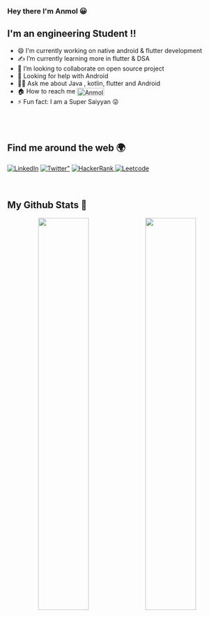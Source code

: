 
### Hey there I'm Anmol :grinning:


## I'm an engineering Student !! 

- 😄 I'm currently working on native android & flutter development
- ✍️ I’m currently learning more in flutter & DSA   
- 👯 I’m looking to collaborate  on  open source project 
- 🚀 Looking for help with Android 
- 🙋‍♂️ Ask me about Java , kotlin, flutter and Android
- 🏠 How to reach me  [<img align="center" alt="Anmol | LinkedIn" width="62px" height="18px" src="https://img.shields.io/badge/LinkedIn-0077B5?style=for-the-badge&logo=linkedin&logoColor=white" />][linkedin]
- ⚡ Fun fact: I am a  Super Saiyyan 😜



<br/>
<br/>

## Find me around the web 🌍

<div align="left">
  <a href="https://www.linkedin.com/in/anmol-sharma-486984192/"><img alt="LinkedIn" src="https://img.shields.io/badge/linkedin-%230077B5.svg?style=for-the-badge&logo=linkedin&logoColor=white"/></a>
 <a href="https://twitter.com/anmol_twt"><img alt=Twitter" src="https://img.shields.io/badge/Twitter-%230077B5.svg?style=for-the-badge&logo=Twitter&logoColor=#1DA1F2"/></a>
 <a href="https://www.hackerrank.com/sharmaanmol313"> <img alt="HackerRank" src="https://img.shields.io/badge/Hackerrank-008000?style=for-the-badge&logo=HackerRank&logoColor=white" /></a><a href="https://leetcode.com/iAmAveneger/"> <img alt="Leetcode" src="https://img.shields.io/badge/dynamic/json?style=flat&labelColor=black&color=%23ffa116&label=Solved&query=solvedOverTotal&url=https%3A%2F%2Fleetcode-badge.vercel.app%2Fapi%2Fusers%2FiAmAveneger&logo=leetcode&logoColor=yellow"/></a>

</div>
   
<br/>
<br/>

## My Github Stats 🚀
   
<p align="center">
  <img width="48%" src="https://github-readme-stats.vercel.app/api?username=anmol-Git&show_icons=true&theme=radical" />
  <img width="48%" src="https://github-readme-streak-stats.herokuapp.com/?user=anmol-Git&theme=radical" />
</p>

[linkedin]: https://www.linkedin.com/in/anmol-sharma-486984192
